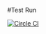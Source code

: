 #Test Run

[![Circle CI](https://circleci.com/gh/johnnye/test-run.svg?style=svg)](https://circleci.com/gh/johnnye/test-run)